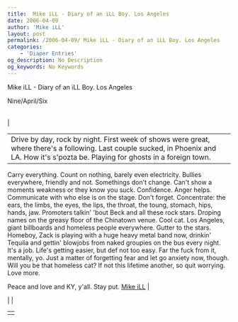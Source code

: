 ```yaml
---
title:  Mike iLL - Diary of an iLL Boy. Los Angeles
date: 2006-04-09
author: 'Mike iLL'
layout: post
permalink: /2006-04-09/ Mike iLL - Diary of an iLL Boy. Los Angeles
categories:
    - 'Diaper Entries'
og_description: No Description
og_keywords: No Keywords
---
```

<style>
body {
  background-color: ;
  color: ;
}
a {
  color: ;
}
a:active {
  color: ;
}
a:visited {
  color: ;
}
</style>

   Mike iLL - Diary of an iLL Boy. Los Angeles  

Nine/April/Six


|  |  |  |
| --- | --- | --- |
| 

|  |
| --- |
| Drive by day, rock by night. First week of shows were great, where there's a following. Last couple sucked, in Phoenix and LA. How it's s'pozta be. Playing for ghosts in a foreign town.
Carry everything. Count on nothing, barely even electricity.
Bullies everywhere, friendly and not. Somethings don't change. Can't show a moments weakness or they know you suck. Confidence. Anger helps. Communicate with who else is on the stage. Don't forget. Concentrate: the ears, the limbs, the eyes, the lips, the throat, the toung, stomach, hips, hands, jaw.
Promoters talkin' 'bout Beck and all these rock stars. Droping names on the greasy floor of the Chinatown venue. Cool cat. Los Angeles, giant billboards and homeless people everywhere. Gutter to the stars.
Homeboy, Zack is playing with a huge heavy metal band now, drinkin' Tequila and gettin' blowjobs from naked groupies on the bus every night. It's a job.
Life's getting easier, but def not too easy. Far the fuck from it, mentally, yo. Just a matter of forgetting fear and let go anxiety now, though. Will you be that homeless cat? If not this lifetime another, so quit worrying. Love more.










Peace and love and KY, y'all.  Stay put.
[Mike iLL](mailto:mike@obliteration.com) |

 |  |

   


|  |
| --- |
|   |

   
   
   
   
  

